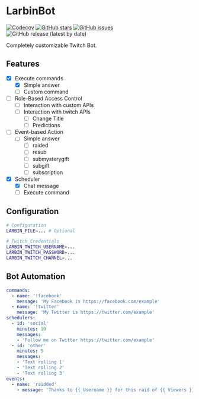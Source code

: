 # LarbinBot

[![Codecov](https://img.shields.io/codecov/c/github/ealenn/LarbinBot?style=for-the-badge&logo=codecov)](https://codecov.io/gh/Ealenn/LarbinBot)
[![GitHub stars](https://img.shields.io/github/stars/Ealenn/LarbinBot?style=for-the-badge&logo=github)](https://github.com/Ealenn/LarbinBot/stargazers)
[![GitHub issues](https://img.shields.io/github/issues/Ealenn/LarbinBot?style=for-the-badge&logo=github)](https://github.com/Ealenn/LarbinBot/issues)
![GitHub release (latest by date)](https://img.shields.io/github/v/release/ealenn/LarbinBot?style=for-the-badge)

Completely customizable Twitch Bot. 

## Features

- [x] Execute commands
    - [x] Simple answer 
    - [ ] Custom command
- [ ] Role-Based Access Control
    - [ ] Interaction with custom APIs
    - [ ] Interaction with twitch APIs
        - [ ] Change Title
        - [ ] Predictions
- [ ] Event-based Action
    - [ ] Simple answer
        - [ ] raided
        - [ ] resub
        - [ ] submysterygift
        - [ ] subgift
        - [ ] subscription
- [x] Scheduler
    - [x] Chat message
    - [ ] Execute command

## Configuration

``` bash
# Configuration
LARBIN_FILE=... # Optional

# Twitch Credentials
LARBIN_TWITCH_USERNAME=...
LARBIN_TWITCH_PASSWORD=...
LARBIN_TWITCH_CHANNEL=...
```

## Bot Automation 

``` yaml
commands:
  - name: '!facebook'
    message: 'My Facebook is https://facebook.com/example'
  - name: '!twitter'
    message: 'My Twitter is https://twitter.com/example'
schedulers:
  - id: 'social'
    minutes: 10
    messages:
    - 'Follow me on Twitter https://twitter.com/example'
  - id: 'other'
    minutes: 5
    messages:
    - 'Text rolling 1'
    - 'Text rolling 2'
    - 'Text rolling 3'
events:
  - name: 'raidded'
    - message: 'Thanks to {{ Username }} for this raid of {{ Viewers }} viewers !'
```
